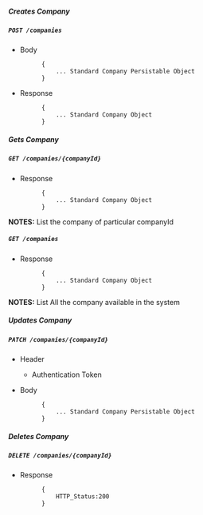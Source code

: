 ##### Creates Company

##### `POST /companies`

+ Body

            {
                ... Standard Company Persistable Object
            }
            
+ Response

            {
                ... Standard Company Object
            }
    
##### Gets Company           
            
##### `GET /companies/{companyId}`

+ Response

            {
                ... Standard Company Object
            }
**NOTES:** List the company of particular companyId

##### `GET /companies`

+ Response

            {
                ... Standard Company Object
            }
            

**NOTES:** List All the company available in the system         

##### Updates Company    
       
##### `PATCH /companies/{companyId}`
+ Header
	- Authentication Token
+ Body

            {
                ... Standard Company Persistable Object
            }
            
            
##### Deletes Company    
       
##### `DELETE /companies/{companyId}`
+ Response

			{
				HTTP_Status:200
			}